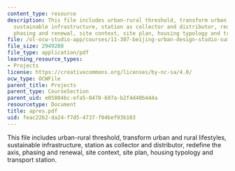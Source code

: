 ```yaml
---
content_type: resource
description: This file includes urban-rural threshold, transform urban and rural lifestyles,
  sustainable infrastructure, station as collector and distributor, redefine the axis,
  phasing and renewal, site context, site plan, housing typology and transport station.
file: /ol-ocw-studio-app/courses/11-307-beijing-urban-design-studio-summer-2006/feac22b2da24f7d54737f04bef93b103_apres.pdf
file_size: 2949288
file_type: application/pdf
learning_resource_types:
- Projects
license: https://creativecommons.org/licenses/by-nc-sa/4.0/
ocw_type: OCWFile
parent_title: Projects
parent_type: CourseSection
parent_uid: e05804bc-efa5-0478-697a-b2f4d40b444a
resourcetype: Document
title: apres.pdf
uid: feac22b2-da24-f7d5-4737-f04bef93b103
---
```

This file includes urban-rural threshold, transform urban and rural lifestyles, sustainable infrastructure, station as collector and distributor, redefine the axis, phasing and renewal, site context, site plan, housing typology and transport station.